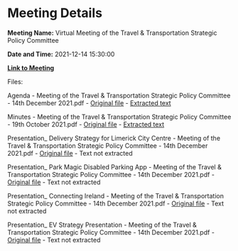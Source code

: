 # Meeting Details

**Meeting Name:** Virtual Meeting of the Travel & Transportation Strategic Policy Committee

**Date and Time:** 2021-12-14 15:30:00

**[Link to Meeting](https://www.limerick.ie/council/whats-on/meeting-travel-transportation-strategic-policy-committee-7)**

Files: 

Agenda - Meeting of the Travel & Transportation Strategic Policy Committee - 14th December 2021.pdf - [Original file](https://www.limerick.ie/sites/default/files/media/documents/2021-12/agenda-travel-transportation-spc-meeting-14.12.21.pdf) - [Extracted text](./Agenda%20-%C2%A0Meeting%20of%20the%20Travel%20%26%20Transportation%20Strategic%20Policy%20Committee%20-%2014th%20December%202021.md)

Minutes - Meeting of the Travel & Transportation Strategic Policy Committee - 19th October 2021.pdf - [Original file](https://www.limerick.ie/sites/default/files/media/documents/2021-12/minutes-of-travel-transportation-spc-meeting-held-on-19th-oct-2021.pdf) - [Extracted text](./Minutes%20-%C2%A0Meeting%20of%20the%20Travel%20%26%20Transportation%20Strategic%20Policy%20Committee%20-%C2%A019th%20October%202021.md)

Presentation_ Delivery Strategy for Limerick City Centre - Meeting of the Travel & Transportation Strategic Policy Committee - 14th December 2021.pdf - [Original file](https://www.limerick.ie/sites/default/files/media/documents/2021-12/presentaion-delivery-strategy-for-limerick-city-centre-spc-14.12.21.pdf) - Text not extracted

Presentation_ Park Magic Disabled Parking App - Meeting of the Travel & Transportation Strategic Policy Committee - 14th December 2021.pdf - [Original file](https://www.limerick.ie/sites/default/files/media/documents/2021-12/presentaion-park-magic-disabled-parking-app-spc-14.12.21.pdf) - Text not extracted

Presentation_ Connecting Ireland - Meeting of the Travel & Transportation Strategic Policy Committee - 14th December 2021.pdf - [Original file](https://www.limerick.ie/sites/default/files/media/documents/2021-12/presentation-connecting-ireland-spc-14th-december.pdf) - Text not extracted

Presentation_ EV Strategy Presentation - Meeting of the Travel & Transportation Strategic Policy Committee - 14th December 2021.pdf - [Original file](https://www.limerick.ie/sites/default/files/media/documents/2021-12/presentation-ev-strategy-presentation-spc-14.12.2021.pdf) - Text not extracted

